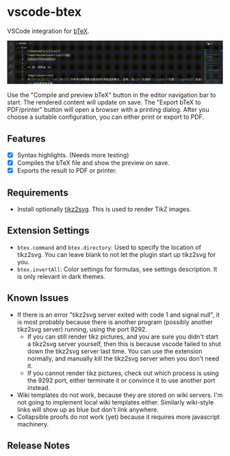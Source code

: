 # vscode-btex

VSCode integration for [bTeX](https://github.com/banana-space/btex).

![Demo](demo/demo.gif)

Use the "Compile and preview bTeX" button in the editor navigation bar to start. The rendered content will update on save. The "Export bTeX to PDF/printer" button
will open a browser with a printing dialog. After you choose a suitable
configuration, you can either print or export to PDF.

## Features

- [X] Syntax highlights. (Needs more testing)
- [X] Compiles the bTeX file and show the preview on save.
- [X] Exports the result to PDF or printer.

## Requirements

- Install optionally [tikz2svg](https://github.com/banana-space/tikz2svg). This is used to render TikZ images.

## Extension Settings

- `btex.command` and `btex.directory`: Used to specify the location of tikz2svg. You can leave blank to not let the plugin start up tikz2svg for you.
- `btex.invertAll`: Color settings for formulas, see settings description. It is only relevant in dark themes.

## Known Issues

- If there is an error "tikz2svg server exited with code 1 and signal null", it is most probably because there is another program (possibly another tikz2svg server) running, using the port 9292.
  - If you can still render tikz pictures, and you are sure you didn't start a tikz2svg server yourself, then this is because vscode failed to shut down the tikz2svg server last time. You can use the extension normally, and manually kill the tikz2svg server when you don't need it.
  - If you cannot render tikz pictures, check out which process is using the 9292 port, either terminate it or convince it to use another port instead.
- Wiki templates do not work, because they are stored on wiki servers. I'm not going to implement local wiki templates either. Similarly wiki-style links will show up as blue but don't link anywhere.
- Collapsible proofs do not work (yet) because it requires more javascript machinery.

## Release Notes

